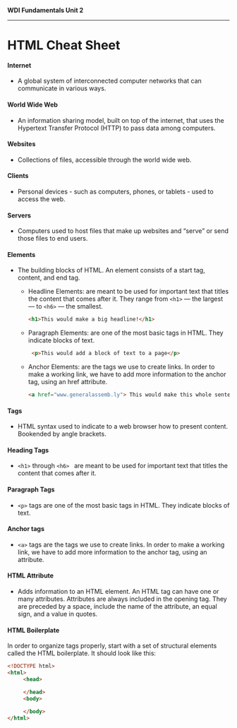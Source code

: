 **WDI Fundamentals Unit 2**

---

# HTML Cheat Sheet

#### Internet
* A global system of interconnected computer networks that can communicate in various ways.

#### World Wide Web
* An information sharing model, built on top of the internet, that uses the Hypertext Transfer Protocol (HTTP) to pass data among computers.

#### Websites
* Collections of files, accessible through the world wide web.

#### Clients
* Personal devices - such as computers, phones, or tablets - used to access the web.

#### Servers
* Computers used to host files that make up websites and “serve” or send those files to end users.

#### Elements
* The building blocks of HTML. An element consists of a start tag, content, and end tag.

  * Headline Elements: are meant to be used for important text that titles the content that comes after it. They range from `<h1>` — the largest — to `<h6>` — the smallest.

      ```html
      <h1>This would make a big headline!</h1>
      ```

  * Paragraph Elements: are one of the most basic tags in HTML. They indicate blocks of text.

    ```html
     <p>This would add a block of text to a page</p>
     ```

  * Anchor Elements: are the tags we use to create links. In order to make a working link, we have to add more information to the anchor tag, using an href attribute.

    ```html
    <a href="www.generalassemb.ly"> This would make this whole sentence a link to General Assembly's home page.</a>
    ```

#### Tags
* HTML syntax used to indicate to a web browser how to present content. Bookended by angle brackets.

#### Heading Tags
* `<h1>` through `<h6> ` are meant to be used for important text that titles the content that comes after it.

#### Paragraph Tags
* `<p>` tags are one of the most basic tags in HTML. They indicate blocks of text.

#### Anchor tags
*  `<a>` tags are the tags we use to create links. In order to make a working link, we have to add more information to the anchor tag, using an attribute.

#### HTML Attribute
* Adds information to an HTML element. An HTML tag can have one or many attributes. Attributes are always included in the opening tag. They are preceded by a space, include the name of the attribute, an equal sign, and a value in quotes.

#### HTML Boilerplate

In order to organize tags properly, start with a set of structural elements called the HTML boilerplate. It should look like this:

```html
<!DOCTYPE html>
<html>
     <head>

     </head>
     <body>

     </body>
</html>
```
